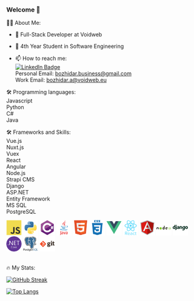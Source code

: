 ### Welcome 👋

:man_technologist: About Me:
  - :telescope: Full-Stack Developer at Voidweb

  - :seedling: 4th Year Student in Software Engineering

  - :mailbox: How to reach me:<br/>
        <a href="https://www.linkedin.com/in/bozhidar-atanasov-4a9565237/">
          <img src="https://img.shields.io/badge/LinkedIn-blue?style=for-the-badge&logo=linkedin&logoColor=white" alt="LinkedIn Badge"/>
        </a>
        <br/>
        Personal Email: bozhidar.business@gmail.com<br/>
        Work Email: bozhidar.a@voidweb.eu


:hammer_and_wrench: Programming languages:<br/>
  Javascript<br/>
  Python<br/>
  C#<br/>
  Java<br/>
  
:hammer_and_wrench: Frameworks and Skills:<br/>
  Vue.js<br/>
  Nuxt.js<br/>
  Vuex<br/>
  React<br/>
  Angular<br/>
  Node.js<br/>
  Strapi CMS<br/>
  Django<br/>
  ASP.NET<br/>
  Entity Framework<br/>
  MS SQL<br/>
  PostgreSQL<br/>
  
  <div>
  <img src="https://github.com/devicons/devicon/blob/master/icons/javascript/javascript-original.svg" title="JavaScript" alt="JavaScript" width="40" height="40"/>
  <img src="https://github.com/devicons/devicon/blob/master/icons/python/python-original.svg" title="Python" alt="Python" width="40" height="40"/>
  <img src="https://github.com/devicons/devicon/blob/master/icons/csharp/csharp-original.svg" title="C#" alt="C#" width="40" height="40"/>
  <img src="https://github.com/devicons/devicon/blob/master/icons/java/java-original-wordmark.svg" title="Java" alt="Java" width="40" height="40"/>
  <img src="https://github.com/devicons/devicon/blob/master/icons/html5/html5-original.svg" title="HTML5" alt="HTML" width="40" height="40"/>
  <img src="https://github.com/devicons/devicon/blob/master/icons/css3/css3-plain-wordmark.svg"  title="CSS3" alt="CSS" width="40" height="40"/>
  <img src="https://github.com/devicons/devicon/blob/master/icons/vuejs/vuejs-original.svg" title="Vue.js" alt="Vue.js" width="40" height="40"/>
  <img src="https://github.com/devicons/devicon/blob/master/icons/react/react-original-wordmark.svg" title="React" alt="React" width="40" height="40"/>
  <img src="https://github.com/devicons/devicon/blob/master/icons/angularjs/angularjs-original.svg" title="Angular" alt="Angular" width="40" height="40"/>
  <img src="https://github.com/devicons/devicon/blob/master/icons/nodejs/nodejs-original-wordmark.svg" title="NodeJS" alt="NodeJS" width="40" height="40"/>
  <img src="https://github.com/devicons/devicon/blob/master/icons/django/django-plain-wordmark.svg" title="Django" alt="Django" width="40" height="40"/>
  <img src="https://github.com/devicons/devicon/blob/master/icons/dotnetcore/dotnetcore-original.svg" title="ASP.NET" alt="ASP.NET" width="40" height="40"/>
  <img src="https://github.com/devicons/devicon/blob/master/icons/postgresql/postgresql-original-wordmark.svg" title="PostgreSQL" alt="PostgreSQL" width="40" height="40"/>
  <img src="https://github.com/devicons/devicon/blob/master/icons/git/git-original-wordmark.svg" title="Git" **alt="Git" width="40" height="40"/>
</div>

<br/>
  
  :fire: My Stats:</br>
  
  [![GitHub Streak](http://github-readme-streak-stats.herokuapp.com?user=bozhidaratanasov&theme=dark&background=000000)](https://git.io/streak-stats)
  <br/>
  
  [![Top Langs](https://github-readme-stats.vercel.app/api/top-langs/?username=bozhidaratanasov&layout=compact&theme=vision-friendly-dark)](https://github.com/anuraghazra/github-readme-stats)

  
  

<!--
**bozhidaratanasov/bozhidaratanasov** is a ✨ _special_ ✨ repository because its `README.md` (this file) appears on your GitHub profile.

Here are some ideas to get you started:

- 🔭 I’m currently working on ...
- 🌱 I’m currently learning ...
- 👯 I’m looking to collaborate on ...
- 🤔 I’m looking for help with ...
- 💬 Ask me about ...
- 📫 How to reach me: ...
- 😄 Pronouns: ...
- ⚡ Fun fact: ...
-->
